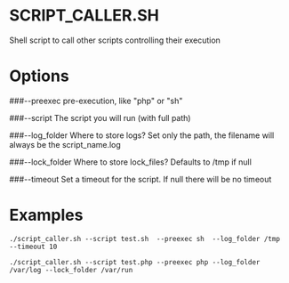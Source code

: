 # SCRIPT_CALLER.SH
Shell script to call other scripts controlling their execution

# Options
###--preexec
pre-execution, like "php" or "sh"

###--script
The script you will run (with full path)

###--log_folder
Where to store logs?
Set only the path, the filename will always be the script_name.log

###--lock_folder
Where to store lock_files?
Defaults to /tmp if null

###--timeout
Set a timeout for the script. If null there will be no timeout

# Examples
```
./script_caller.sh --script test.sh  --preexec sh  --log_folder /tmp     --timeout 10
```
```
./script_caller.sh --script test.php --preexec php --log_folder /var/log --lock_folder /var/run
```
